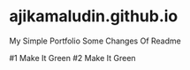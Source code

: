 # ajikamaludin.github.io

My Simple Portfolio
Some Changes Of Readme

#1 Make It Green
#2 Make It Green
